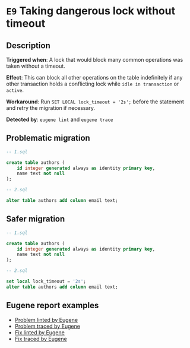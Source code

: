 # `E9` Taking dangerous lock without timeout

## Description

**Triggered when**: A lock that would block many common operations was taken without a timeout.

**Effect**: This can block all other operations on the table indefinitely if any other transaction holds a conflicting lock while `idle in transaction` or `active`.

**Workaround**: Run `SET LOCAL lock_timeout = '2s';` before the statement and retry the migration if necessary.

**Detected by**: `eugene lint` and `eugene trace`

## Problematic migration

```sql
-- 1.sql

create table authors (
    id integer generated always as identity primary key,
    name text not null
);

-- 2.sql

alter table authors add column email text;

```

## Safer migration

```sql
-- 1.sql

create table authors (
    id integer generated always as identity primary key,
    name text not null
);

-- 2.sql

set local lock_timeout = '2s';
alter table authors add column email text;

```

## Eugene report examples

- [Problem linted by Eugene](unsafe_lint.md)
- [Problem traced by Eugene](unsafe_trace.md)
- [Fix linted by Eugene](safer_trace.md)
- [Fix traced by Eugene](safer_trace.md)
